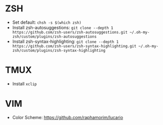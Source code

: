 # ZSH
- Set default: `chsh -s $(which zsh)`
- Install zsh-autosuggestions: `git clone --depth 1 https://github.com/zsh-users/zsh-autosuggestions.git ~/.oh-my-zsh/custom/plugins/zsh-autosuggestions`
- Install zsh-syntax-highlighting: `git clone --depth 1 https://github.com/zsh-users/zsh-syntax-highlighting.git ~/.oh-my-zsh/custom/plugins/zsh-syntax-highlighting`

# TMUX
- Install `xclip`

# VIM
- Color Scheme: https://github.com/raphamorim/lucario
